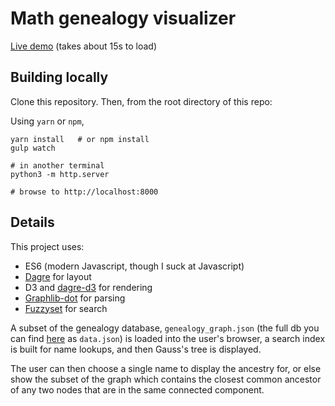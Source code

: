 # Math genealogy visualizer

[Live demo](https://j2kun.github.io/math-genealogy/index.html) (takes about 15s
to load)

## Building locally

Clone this repository. Then, from the root directory of this repo:

Using `yarn` or `npm`,

```
yarn install   # or npm install
gulp watch

# in another terminal
python3 -m http.server

# browse to http://localhost:8000
```

## Details

This project uses:

-   ES6 (modern Javascript, though I suck at Javascript)
-   [Dagre](https://github.com/cpettitt/dagre) for layout
-   D3 and [dagre-d3](https://github.com/cpettitt/dagre-d3/) for rendering
-   [Graphlib-dot](https://github.com/cpettitt/graphlib-dot) for parsing
-   [Fuzzyset](https://github.com/Glench/fuzzyset.js) for search

A subset of the genealogy database, `genealogy_graph.json` (the full db you can
find [here](https://github.com/j2kun/math-genealogy-scraper) as `data.json`) is
loaded into the user's browser, a search index is built for name lookups, and
then Gauss's tree is displayed.

The user can then choose a single name to display the ancestry for, or else show
the subset of the graph which contains the closest common ancestor of any two
nodes that are in the same connected component.
